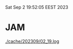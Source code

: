 Sat Sep  2 19:52:05 EEST 2023
# JAM
<a href='./cache/202309/02_19.log'>./cache/202309/02_19.log</a>
